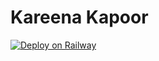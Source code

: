 # Kareena Kapoor

[![Deploy on Railway](https://railway.app/button.svg)](https://railway.app/template/uzkgVI?referralCode=DrSizO)
